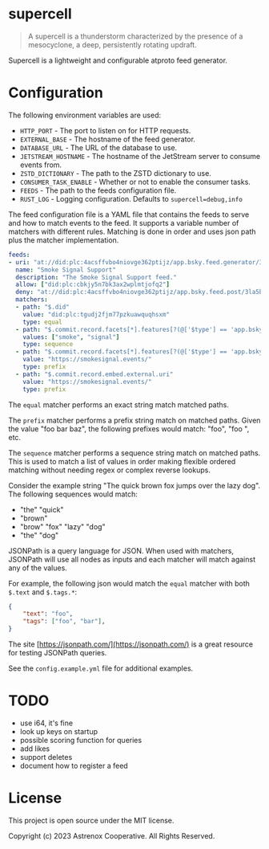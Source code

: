 # supercell

> A supercell is a thunderstorm characterized by the presence of a mesocyclone, a deep, persistently rotating updraft.

Supercell is a lightweight and configurable atproto feed generator.

# Configuration

The following environment variables are used:

* `HTTP_PORT` - The port to listen on for HTTP requests.
* `EXTERNAL_BASE` - The hostname of the feed generator.
* `DATABASE_URL` - The URL of the database to use.
* `JETSTREAM_HOSTNAME` - The hostname of the JetStream server to consume events from.
* `ZSTD_DICTIONARY` - The path to the ZSTD dictionary to use.
* `CONSUMER_TASK_ENABLE` - Whether or not to enable the consumer tasks.
* `FEEDS` - The path to the feeds configuration file.
* `RUST_LOG` - Logging configuration. Defaults to `supercell=debug,info`

The feed configuration file is a YAML file that contains the feeds to serve and how to match events to the feed. It supports a variable number of matchers with different rules. Matching is done in order and uses json path plus the matcher implementation.

```yaml
feeds:
- uri: "at://did:plc:4acsffvbo4niovge362ptijz/app.bsky.feed.generator/3la5azib4xe2c"
  name: "Smoke Signal Support"
  description: "The Smoke Signal Support feed."
  allow: ["did:plc:cbkjy5n7bk3ax2wplmtjofq2"]
  deny: "at://did:plc:4acsffvbo4niovge362ptijz/app.bsky.feed.post/3la5bsyzj3j23"
  matchers:
  - path: "$.did"
    value: "did:plc:tgudj2fjm77pzkuawquqhsxm"
    type: equal
  - path: "$.commit.record.facets[*].features[?(@['$type'] == 'app.bsky.richtext.facet#tag')].tag"
    values: ["smoke", "signal"]
    type: sequence
  - path: "$.commit.record.facets[*].features[?(@['$type'] == 'app.bsky.richtext.facet#link')].uri"
    value: "https://smokesignal.events/"
    type: prefix
  - path: "$.commit.record.embed.external.uri"
    value: "https://smokesignal.events/"
    type: prefix
```

The `equal` matcher performs an exact string match matched paths.

The `prefix` matcher performs a prefix string match on matched paths. Given the value "foo bar baz", the following prefixes would match: "foo", "foo ", etc.

The `sequence` matcher performs a sequence string match on matched paths. This is used to match a list of values in order making flexible ordered matching without needing regex or complex reverse lookups.

Consider the example string "The quick brown fox jumps over the lazy dog". The following sequences would match:

* "the" "quick"
* "brown"
* "brow" "fox" "lazy" "dog"
* "the" "dog"

JSONPath is a query language for JSON. When used with matchers, JSONPath will use all nodes as inputs and each matcher will match against any of the values.

For example, the following json would match the `equal` matcher with both `$.text` and `$.tags.*`:

```json
{
    "text": "foo",
    "tags": ["foo", "bar"],
}
```

The site [https://jsonpath.com/](https://jsonpath.com/) is a great resource for testing JSONPath queries.

See the `config.example.yml` file for additional examples.

# TODO

* use i64, it's fine
* look up keys on startup
* possible scoring function for queries
* add likes
* support deletes
* document how to register a feed

# License

This project is open source under the MIT license.

Copyright (c) 2023 Astrenox Cooperative. All Rights Reserved.

